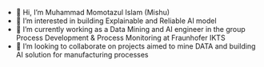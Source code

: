 - 👋 Hi, I’m Muhammad Momotazul Islam (Mishu) 
- 👀 I’m interested in building Explainable and Reliable AI model 
- 🌱 I’m currently working as a Data Mining and AI engineer in the group Process Development & Process Monitoring at Fraunhofer IKTS
- 💞️ I’m looking to collaborate on projects aimed to mine DATA and building AI solution for manufacturing processes 

<!---
Mishu791/Mishu791 is a ✨ special ✨ repository because its `README.md` (this file) appears on your GitHub profile.
You can click the Preview link to take a look at your changes.
--->

